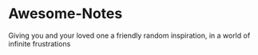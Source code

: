 # Awesome-Notes
Giving you and your loved one a friendly random inspiration, in a world of infinite frustrations
